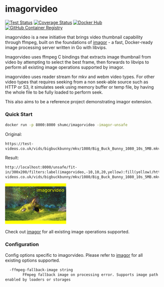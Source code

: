# imagorvideo

[![Test Status](https://github.com/cshum/imagorvideo/workflows/test/badge.svg)](https://github.com/cshum/imagorvideo/actions/workflows/test.yml)
[![Coverage Status](https://img.shields.io/coveralls/github/cshum/imagorvideo)](https://coveralls.io/github/cshum/imagorvideo?branch=master)
[![Docker Hub](https://img.shields.io/badge/docker-shumc/imagorvideo-blue.svg)](https://hub.docker.com/r/shumc/imagorvideo/)
[![GitHub Container Registry](https://ghcr-badge.herokuapp.com/cshum/imagorvideo/latest_tag?trim=major&label=ghcr.io&ignore=next,master&color=%23007ec6)](https://github.com/cshum/imagorvideo/pkgs/container/imagorvideo)


imagorvideo is a new initiative that brings video thumbnail capability through ffmpeg, built on the foundations of [imagor](https://github.com/cshum/imagor) - a fast, Docker-ready image processing server written in Go with libvips.

Imagorvideo uses ffmpeg C bindings that extracts image thumbnail from video by attempting to select the best frame, then forwards to libvips to perform all existing image operations supported by imagor.

imagorvideo uses reader stream for mkv and webm video types. For other video types that requires seeking from a non seek-able source such as HTTP or S3, it simulates seek using memory buffer or temp file, by having the whole file to be fully loaded to perform seek.

This also aims to be a reference project demonstrating imagor extension.


### Quick Start

```bash
docker run -p 8000:8000 shumc/imagorvideo -imagor-unsafe
```

Original:
```
https://test-videos.co.uk/vids/bigbuckbunny/mkv/1080/Big_Buck_Bunny_1080_10s_5MB.mkv
```

Result:
```
http://localhost:8000/unsafe/fit-in/300x200/filters:label(imagorvideo,-10,10,20,yellow):fill(yellow)/https://test-videos.co.uk/vids/bigbuckbunny/mkv/1080/Big_Buck_Bunny_1080_10s_5MB.mkv
```
<img src="https://raw.githubusercontent.com/cshum/imagorvideo/master/testdata/demo.png" width="200" />

Check out [imagor](https://github.com/cshum/imagor#image-endpoint) for all existing image operations supported.

### Configuration

Config options specific to imagorvideo. Please refer to [imagor](https://github.com/cshum/imagor#configuration) for all existing options supported.

```
  -ffmpeg-fallback-image string
        FFmpeg fallback image on processing error. Supports image path enabled by loaders or storages
```


